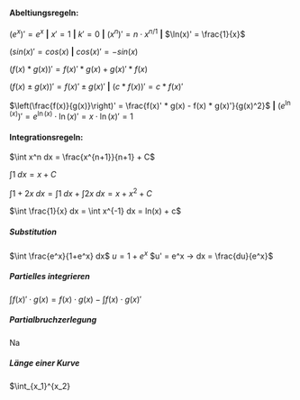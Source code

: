 #### Abeltiungsregeln:
$(e^x)'=e^x$ **|** $x'=1$ **|** $k'=0$ **|** $(x^n)' = n \cdot x^{n/1}$ **|** $\ln(x)' = \frac{1}{x}$

$(sin(x)' = cos(x)$ **|** $cos(x)' = -sin(x)$

$(f(x) * g(x))' = f(x)' * g(x) + g(x)' * f(x)$

$(f(x) \pm g(x))' = f(x)' \pm g(x)'$ **|** $(c*f(x))' = c * f(x)'$

$\left(\frac{f(x)}{g(x)}\right)' = \frac{f(x)' * g(x) - f(x) * g(x)'}{g(x)^2}$ **|** $\left(e^{\ln(x)}\right)' = e^{\ln(x)} \cdot \ln(x)' = x \cdot \ln(x)' = 1$

#### Integrationsregeln:
$\int x^n dx = \frac{x^{n+1}}{n+1} + C$

$\int 1\;dx = x + C$

$\int 1 + 2x\;dx = \int 1\;dx + \int 2x\;dx = x + x^2 + C$

$\int \frac{1}{x} dx = \int x^{-1} dx = ln(x) + c$

##### Substitution
$\int \frac{e^x}{1+e^x} dx$
$u = 1+e^x$
$u' = e^x -> dx = \frac{du}{e^x}$

##### Partielles integrieren
$\int f(x)' \cdot g(x) = f(x) \cdot g(x) - \int f(x) \cdot g(x)'$

##### Partialbruchzerlegung
Na

##### Länge einer Kurve
$\int_{x_1}^{x_2}







